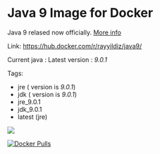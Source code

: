 Java 9 Image for Docker
===

Java 9 relased now officially.  [More info](http://www.oracle.com/technetwork/java/javase/downloads/index.html)

Link: https://hub.docker.com/r/rayyildiz/java9/

Current java : Latest version : *9.0.1*

Tags:
* jre ( version is *9.0.1*)
* jdk ( version is *9.0.1*)
* jre_9.0.1
* jdk_9.0.1
* latest (jre)

[![](https://images.microbadger.com/badges/image/rayyildiz/java9.svg)](https://microbadger.com/images/rayyildiz/java9 "Get your own image badge on microbadger.com")


[![Docker Pulls](https://img.shields.io/docker/pulls/rayyildiz/java9.svg)](https://hub.docker.com/r/rayyildiz/java9/)
